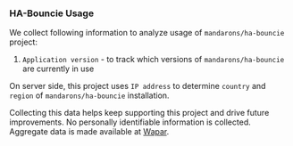 ### HA-Bouncie Usage 
We collect following information to analyze usage of `mandarons/ha-bouncie` project:

1. `Application version` - to track which versions of `mandarons/ha-bouncie` are currently in use

On server side, this project uses `IP address` to determine `country` and `region` of `mandarons/ha-bouncie` installation.

Collecting this data helps keep supporting this project and drive future improvements. No personally identifiable information is collected. Aggregate data is made available at [Wapar](https://wapar.mandarons.com).
